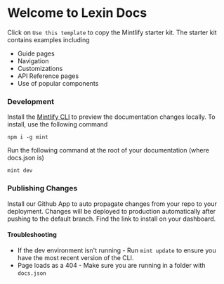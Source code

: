# Welcome to Lexin Docs

Click on `Use this template` to copy the Mintlify starter kit. The starter kit contains examples including

- Guide pages
- Navigation
- Customizations
- API Reference pages
- Use of popular components

### Development

Install the [Mintlify CLI](https://www.npmjs.com/package/mint) to preview the documentation changes locally. To install, use the following command

```
npm i -g mint
```

Run the following command at the root of your documentation (where docs.json is)

```
mint dev
```

### Publishing Changes

Install our Github App to auto propagate changes from your repo to your deployment. Changes will be deployed to production automatically after pushing to the default branch. Find the link to install on your dashboard.

#### Troubleshooting

- If the dev environment isn't running - Run `mint update` to ensure you have the most recent version of the CLI.
- Page loads as a 404 - Make sure you are running in a folder with `docs.json`